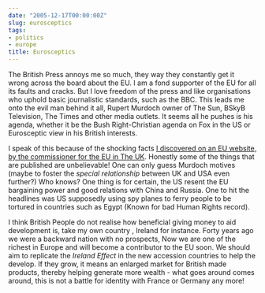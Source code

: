 ```yaml
---
date: "2005-12-17T00:00:00Z"
slug: eurosceptics
tags:
- politics
- europe
title: Eurosceptics
---
```


The British Press annoys me so much, they way they constantly get it  wrong
across the board about the EU. I am a fond supporter of the EU  for all its
faults and cracks. But I love freedom of the press and  like organisations who
uphold basic journalistic standards, such as  the BBC. This leads me onto the
evil man behind it all, Rupert Murdoch owner of The Sun, BSkyB Television, The
Times and other media outlets. It seems all he pushes is his agenda, whether
it be the Bush Right-Christian agenda on Fox in the US or Eurosceptic view in
his British interests.

I speak of this because of the shocking facts [I discovered on an EU website,
by the commissioner for the EU in The UK][EuroMyths]. Honestly some of the
things that are published are unbelievable! One can only guess Murdoch motives
(maybe to foster the *special relationship* between UK and USA even further?)
Who knows? One thing is for certain, the US resent the EU bargaining power and
good relations with China and Russia. One to hit the headlines was US
supposedly using spy planes to ferry people to be tortured in countries such
as Egypt (Known for bad Human Rights record).

I think British People do not realise how beneficial giving money to aid
development is, take my own country , Ireland for instance. Forty years ago we
were a backward nation with no prospects, Now we are one of the richest in
Europe and will become a contributor to the EU soon. We should aim to
replicate the *Ireland Effect* in the new accession countries to help the
develop. If they grow, it means an enlarged market for British made products,
thereby helping generate more wealth - what goes around comes around, this is
not a battle for  identity with France or Germany any more!

[EuroMyths]: http://web.archive.org/web/20051222172346/http://www.cec.org.uk/press/myths/index.htm